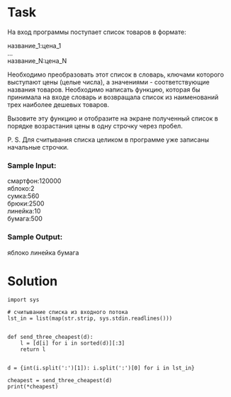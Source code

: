 # Task

На вход программы поступает список товаров в формате:

название_1:цена_1  
...  
название_N:цена_N  

Необходимо преобразовать этот список в словарь, ключами которого выступают цены (целые числа), а значениями - соответствующие названия товаров. Необходимо написать функцию, которая бы принимала на входе словарь и возвращала список из наименований трех наиболее дешевых товаров.

Вызовите эту функцию и отобразите на экране полученный список в порядке возрастания цены в одну строчку через пробел.

P. S. Для считывания списка целиком в программе уже записаны начальные строчки.

### Sample Input:

смартфон:120000  
яблоко:2  
сумка:560  
брюки:2500  
линейка:10  
бумага:500  

### Sample Output:

яблоко линейка бумага

# Solution
```
import sys

# считывание списка из входного потока
lst_in = list(map(str.strip, sys.stdin.readlines()))

 
def send_three_cheapest(d):
    l = [d[i] for i in sorted(d)][:3]
    return l


d = {int(i.split(':')[1]): i.split(':')[0] for i in lst_in}    

cheapest = send_three_cheapest(d)
print(*cheapest)
```